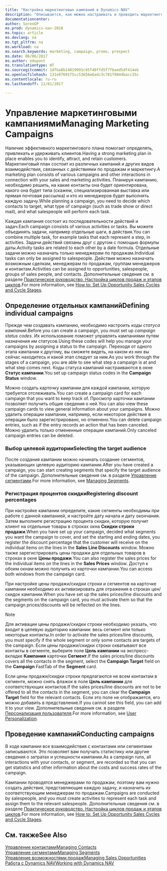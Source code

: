 ```yaml
---
title: "Настройка маркетинговых кампаний в Dynamics NAV"
description: "Описывается, как можно настраивать и проводить маркетинговые кампании в Dynamics NAV, чтобы помочь выявить и привлечь потенциальных клиентов, а также сохранить существующих."
documentationcenter: 
author: SorenGP
ms.prod: dynamics-nav-2018
ms.topic: article
ms.devlang: na
ms.tgt_pltfrm: na
ms.workload: na
ms.search.keywords: marketing, campaign, promo, prospect
ms.date: 06/06/2017
ms.author: edupont
ms.translationtype: HT
ms.sourcegitcommit: 1dfba8b14019991c95f40ffd5f7fbaed5df414eb
ms.openlocfilehash: 131e97691f5cc53656e6adc3c781f9844bacc35c
ms.contentlocale: ru-ru
ms.lasthandoff: 12/01/2017

---
```

# <a name="managing-marketing-campaigns"></a><span data-ttu-id="bc643-103">Управление маркетинговыми кампаниями</span><span class="sxs-lookup"><span data-stu-id="bc643-103">Managing Marketing Campaigns</span></span>
<span data-ttu-id="bc643-104">Наличие эффективного маркетингового плана помогает определять, привлекать и удерживать клиентов.</span><span class="sxs-lookup"><span data-stu-id="bc643-104">Having a strong marketing plan in place enables you to identify, attract, and retain customers.</span></span> <span data-ttu-id="bc643-105">Маркетинговый план состоит из различных кампаний и других видов взаимодействия, связанных с действиями по продажам и маркетингу.</span><span class="sxs-lookup"><span data-stu-id="bc643-105">A marketing plan consists of various campaigns and other interactions in connection with your sales and marketing activities.</span></span> <span data-ttu-id="bc643-106">Планируя кампанию, необходимо решить, на какие контакты она будет ориентирована, какого она будет типа (скажем, специализированная выставка или прямая почтовая рассылка) и кто из менеджеров будет выполнять каждую задачу.</span><span class="sxs-lookup"><span data-stu-id="bc643-106">While planning a campaign, you need to decide which contacts to target, what type of campaign (such as trade show or direct mail), and what salespeople will perform each task.</span></span>

<span data-ttu-id="bc643-107">Каждая кампания состоит из последовательности действий и задач.</span><span class="sxs-lookup"><span data-stu-id="bc643-107">Each campaign consists of various activities or tasks.</span></span> <span data-ttu-id="bc643-108">Вы можете объединять задачи, например отдельные шаги, в действия.</span><span class="sxs-lookup"><span data-stu-id="bc643-108">You can combine multiple task, for example tasks that each represent a step, in activities.</span></span> <span data-ttu-id="bc643-109">Задачи действий связаны друг с другом с помощью формулы даты.</span><span class="sxs-lookup"><span data-stu-id="bc643-109">Activity tasks are related to each other by a date formula.</span></span> <span data-ttu-id="bc643-110">Отдельные задачи можно назначать только менеджерам по продажам.</span><span class="sxs-lookup"><span data-stu-id="bc643-110">Individual tasks can only be assigned to salespeople.</span></span> <span data-ttu-id="bc643-111">Действия можно назначать возможным сделкам, менеджерам по продажам, группам менеджеров и контактам.</span><span class="sxs-lookup"><span data-stu-id="bc643-111">Activities can be assigned to opportunities, salespeople, groups of sales people, and contacts.</span></span> <span data-ttu-id="bc643-112">Дополнительные сведения см. в разделе [Практическое руководство. Настройка циклов продаж и этапов циклов](marketing-how-setup-opportunity-sales-cycles-stages.md).</span><span class="sxs-lookup"><span data-stu-id="bc643-112">For more information, see [How to: Set Up Opportunity Sales Cycles and Cycle Stages](marketing-how-setup-opportunity-sales-cycles-stages.md).</span></span>

## <a name="defining-individual-campaigns"></a><span data-ttu-id="bc643-113">Определение отдельных кампаний</span><span class="sxs-lookup"><span data-stu-id="bc643-113">Defining individual campaigns</span></span>
<span data-ttu-id="bc643-114">Прежде чем создавать кампанию, необходимо настроить *коды статуса кампаний*.</span><span class="sxs-lookup"><span data-stu-id="bc643-114">Before you can create a campaign, you must set up *campaign status codes*.</span></span> <span data-ttu-id="bc643-115">Их использование поможет управлять кампаниями путем назначения им статусов.</span><span class="sxs-lookup"><span data-stu-id="bc643-115">Using these codes will help you manage your campaigns by assigning a status to the campaign.</span></span> <span data-ttu-id="bc643-116">Переходя от одного этапа кампании к другому, вы сможете видеть, на каком из них вы сейчас находитесь и какой этап следует за ним.</span><span class="sxs-lookup"><span data-stu-id="bc643-116">As you work through the stages of a campaign, you are able to see what step a campaign is at and what step comes next.</span></span> <span data-ttu-id="bc643-117">Коды статуса кампаний настраиваются в окне **Статус кампании**.</span><span class="sxs-lookup"><span data-stu-id="bc643-117">You set up campaign status codes in the **Campaign Status** window.</span></span>

<span data-ttu-id="bc643-118">Можно создать карточку кампании для каждой кампании, которую требуется отслеживать.</span><span class="sxs-lookup"><span data-stu-id="bc643-118">You can create a campaign card for each campaign that you want to keep track of.</span></span> <span data-ttu-id="bc643-119">Просмотр карточки кампании позволяет получить общие сведения о ней.</span><span class="sxs-lookup"><span data-stu-id="bc643-119">You can also view these campaign cards to view general information about your campaigns.</span></span>
<span data-ttu-id="bc643-120">Можно удалить операции кампании, например, если некоторое действие в операции было зарегистрировано, но отменено.</span><span class="sxs-lookup"><span data-stu-id="bc643-120">You can delete campaign entries, such as if the entry records an action that has been canceled.</span></span> <span data-ttu-id="bc643-121">Можно удалить только отмененные операции кампаний.</span><span class="sxs-lookup"><span data-stu-id="bc643-121">Only canceled campaign entries can be deleted.</span></span>

### <a name="selecting-the-target-audience"></a><span data-ttu-id="bc643-122">Выбор целевой аудитории</span><span class="sxs-lookup"><span data-stu-id="bc643-122">Selecting the target audience</span></span>
<span data-ttu-id="bc643-123">После создания кампании можно начинать создание сегментов, указывающих целевую аудиторию кампании.</span><span class="sxs-lookup"><span data-stu-id="bc643-123">After you have created a campaign, you can start creating segments that specify the target audience of the campaign.</span></span> <span data-ttu-id="bc643-124">Дополнительные сведения см. в разделе [Управление сегментами](marketing-segments.md).</span><span class="sxs-lookup"><span data-stu-id="bc643-124">For more information, see [Managing Segments](marketing-segments.md).</span></span>

### <a name="registering-discount-percentages"></a><span data-ttu-id="bc643-125">Регистрация процентов скидки</span><span class="sxs-lookup"><span data-stu-id="bc643-125">Registering discount percentages</span></span>
<span data-ttu-id="bc643-126">При настройке кампании определите, какие сегменты необходимы при работе с данной кампанией, и настройте дату начала и дату окончания. Затем выполните регистрацию процента скидки, которую получит клиент на отдельные товары в строках окна **Скидки строки продажи**.</span><span class="sxs-lookup"><span data-stu-id="bc643-126">When you have set up your campaign, decided what segments you want the campaign to cover, and set the starting and ending dates, you register the discount percentage that the customer will receive on the individual items on the lines in the **Sales Line Discounts** window.</span></span> <span data-ttu-id="bc643-127">Можно также зарегистрировать цены продажи для отдельных товаров в строках в окне **Цены продажи**.</span><span class="sxs-lookup"><span data-stu-id="bc643-127">You can also register the sales prices for the individual items on the lines in the **Sales Prices** window.</span></span> <span data-ttu-id="bc643-128">Доступ к обоим окнам можно получить из карточки кампании.</span><span class="sxs-lookup"><span data-stu-id="bc643-128">You can access both windows from the campaign card.</span></span>

 <span data-ttu-id="bc643-129">При настройке цены продажи/скидки строки и сегментов на карточке кампании необходимо их активизировать для отражения в строках цен/скидок кампании.</span><span class="sxs-lookup"><span data-stu-id="bc643-129">When you have set up the sales prices/line discounts and the segments on the campaign card, you must activate them so that the campaign prices/discounts will be reflected on the lines.</span></span>

> [!NOTE]  
>   <span data-ttu-id="bc643-130">Для активации цены продажи/скидки строки необходимо указать, что входит в целевую аудиторию кампании: весь сегмент или только некоторые контакты.</span><span class="sxs-lookup"><span data-stu-id="bc643-130">In order to activate the sales prices/line discounts, you must specify if the whole segment or only some contacts are targets of the campaign.</span></span> <span data-ttu-id="bc643-131">Если цены продажи/скидки строки охватывают все контакты в сегменте, выберите поле **Цель кампании** на экспресс-вкладке **Кампания** карточки **Сегмент**.</span><span class="sxs-lookup"><span data-stu-id="bc643-131">If the sales prices/line discounts covers all the contacts in the segment, select the **Campaign Target** field on the **Campaign** FastTab of the **Segment** card.</span></span>

<span data-ttu-id="bc643-132">Если цены продажи/скидки строки предлагаются не всем контактам в сегменте, можно снять флажок в поле **Цель кампании** для соответствующих контактов.</span><span class="sxs-lookup"><span data-stu-id="bc643-132">If the sales prices/line discounts are not to be offered to all the contacts in the segment, you can clear the **Campaign Target** field for the relevant contacts.</span></span> <span data-ttu-id="bc643-133">Если это поле не отображается, его можно добавить в представление.</span><span class="sxs-lookup"><span data-stu-id="bc643-133">If you cannot see this field, you can add it to your view.</span></span> <span data-ttu-id="bc643-134">Дополнительные сведения см. в разделе [Персонализация пользователя](ui-user-personalization.md).</span><span class="sxs-lookup"><span data-stu-id="bc643-134">For more information, see [User Personalization](ui-user-personalization.md).</span></span>

## <a name="conducting-campaigns"></a><span data-ttu-id="bc643-135">Проведение кампаний</span><span class="sxs-lookup"><span data-stu-id="bc643-135">Conducting campaigns</span></span>
<span data-ttu-id="bc643-136">В ходе кампании все взаимодействия с контактами или сегментами записываются. Это позволяет вам получать статистику или другие сведения о затратах и успешности кампании.</span><span class="sxs-lookup"><span data-stu-id="bc643-136">As a campaign runs, all interactions with your contacts, or segment, are recorded so that you can get statistics and other information about the costs and success rates of the campaign.</span></span>

<span data-ttu-id="bc643-137">Кампании проводятся менеджерами по продажам, поэтому вам нужно создать действия, представляющие каждую задачу, и назначить их соответствующим менеджерам по продажам.</span><span class="sxs-lookup"><span data-stu-id="bc643-137">Campaigns are conducted by salespeople, and you must create activities to represent each task and assign them to the relevant salespeople.</span></span> <span data-ttu-id="bc643-138">Дополнительные сведения см. в разделе [Практическое руководство. Настройка циклов продаж и этапов циклов](marketing-how-setup-opportunity-sales-cycles-stages.md).</span><span class="sxs-lookup"><span data-stu-id="bc643-138">For more information, see [How to: Set Up Opportunity Sales Cycles and Cycle Stages](marketing-how-setup-opportunity-sales-cycles-stages.md).</span></span>

## <a name="see-also"></a><span data-ttu-id="bc643-139">См. также</span><span class="sxs-lookup"><span data-stu-id="bc643-139">See Also</span></span>
[<span data-ttu-id="bc643-140">Управление контактами</span><span class="sxs-lookup"><span data-stu-id="bc643-140">Managing Contacts</span></span>](marketing-contacts.md)  
[<span data-ttu-id="bc643-141">Управление сегментами</span><span class="sxs-lookup"><span data-stu-id="bc643-141">Managing Segments</span></span>](marketing-segments.md)  
[<span data-ttu-id="bc643-142">Управление возможностями продаж</span><span class="sxs-lookup"><span data-stu-id="bc643-142">Managing Sales Opportunities</span></span>](marketing-manage-sales-opportunities.md)  
[<span data-ttu-id="bc643-143">Работа с Dynamics NAV</span><span class="sxs-lookup"><span data-stu-id="bc643-143">Working with Dynamics NAV</span></span>](ui-work-product.md)  

